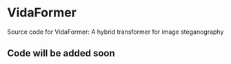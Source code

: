 # VidaFormer
Source code for VidaFormer: A hybrid transformer for image steganography
## Code will be added soon
